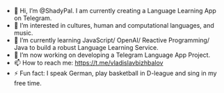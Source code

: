- 👋 Hi, I’m @ShadyPal. I am currently creating a Language Learning App on Telegram.
- 👀 I’m interested in cultures, human and computational languages, and music.
- 🌱 I’m currently learning JavaScript/ OpenAI/ Reactive Programming/ Java to build a robust Language Learning Service.
- 💞️ I’m now working on developing a Telegram Language App Project.
- 📫 How to reach me: https://t.me/vladislavbizhbalov
- ⚡ Fun fact: I speak German, play basketball in D-league and sing in my free time.

<!---
ShadyPal/ShadyPal is a ✨ special ✨ repository because its `README.md` (this file) appears on your GitHub profile.
You can click the Preview link to take a look at your changes.
--->
